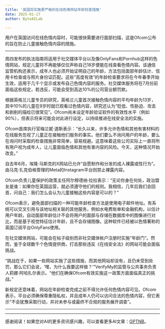 ```yaml
---
title: '英国将实施更严格的在线色情网站年龄检查措施'
date: 2025-01-17
author: ByteAILab

---
```


用户在英国访问在线色情内容时，可能很快需要进行面部扫描，这是Ofcom公布的旨在防止儿童接触色情内容的措施。

---
周四发布的执法指南将适用于社交媒体平台以及像OnlyFans和Pornhub这样的色情网站，规定儿童将不再能够仅仅声称自己18岁便能在线查看色情内容。该通信监管机构还表示，成年人也必须开始证明自己的年龄，方法包括面部年龄估计、信用卡检查或与照片身份证匹配。这些“高度有效”的年龄检查要求将在今年春季开始生效，适用于几千个显示或发布自己色情内容的服务。社交媒体服务将在7月份前面临这些规定，若违反，可能会受到高达10%的公司营业额罚款。

根据英格兰儿童专员的研究，英格兰儿童首次接触色情内容的平均年龄为13岁，其中10%的儿童在9岁时就已观看过色情内容，研究还认为“贬低、性胁迫、攻击和剥削的描绘已很常见”。Ofcom尚未设定年龄验证软件的有效性水平（例如90%），但表示将来可能会对此进行设定，以持续推进在线安全法的实施。

Ofcom首席执行官梅兰妮·道斯表示：“长久以来，许多允许色情和其他有害材料的在线服务忽视了儿童正在接触他们服务的事实。他们要么不询问用户的年龄，要么在询问时采取的检查措施非常简单，容易规避。这意味着这些公司实际上一直将所有用户视为成年人，让儿童面临色情和其他有害内容的风险。今天，这种情况开始改变。”

自去年6月，埃隆·马斯克的X网站已允许“自愿制作和分发的成人裸露或性行为”。由马克·扎克伯格管理的Meta的Instagram平台则禁止裸露内容。

Ofcom负责儿童保护的政策主任阿尔穆德纳·拉拉表示：“无论你身在何处，政治盟友是谁：如果你在英国运营，就必须遵守他们的规则。我相信，几年后我们会回首，问自己：我们怎么会认为儿童接触这些内容是可以的？”

Ofcom表示，避免面部扫描的一种可能年龄检查方法是使用电子邮件地址。有系统可以交叉引用与该地址相关联的其他服务，例如水电费账单和金融机构，以估计用户年龄。自动面部年龄估计不会将用户的面部与存储在数据库中的图像进行对比，而是基于视觉特征估计年龄，且不会存储图像。这种软件已经被以色情著称的英国订阅平台OnlyFans使用。

在社交媒体网站，可能会在帖子级别而非社交媒体帐户注册时实施“年龄门”。然而，鉴于全球数千个色情提供商，打击那些违反《在线安全法》的网站可能会面临挑战。

“挑战在于，如果一些网站实施了这些措施，而其他网站却没有，且仍未受到处罚，那么它们会说，‘嘿，为什么我要这样做？’”VerifyMy的监管与公共事务负责人莉娜·阿哈扎尔表示。“他们在确保Ofcom有效实施这一政策方面面临真正的挑战。”

新规定还意味着，网站在年龄检查完成之前不得允许任何色情内容可见。Ofcom表示，平台必须确保尊重隐私权，并且成年人仍可以访问合法的色情内容，但它表示“不会犹豫采取行动，并对未参与或最终不合规的服务展开调查”。

---
---
感谢阅读！如果您对AI的更多资讯感兴趣，可以查看更多AI文章：[GPTNB](https://gptnb.com)。